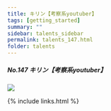 ```yaml
---
title: キリン【考察系youtuber】
tags: [getting_started]
summary: ""
sidebar: talents_sidebar
permalink: talents_147.html
folder: talents
---
```



##### No.147 キリン【考察系youtuber】

![](https://yt3.ggpht.com/ytc/AKedOLTbCtN02EVfFE-YogZWgxCbRLhByR3LD-ACoef0xg=s176-c-k-c0x00ffffff-no-rj)






{% include links.html %}
